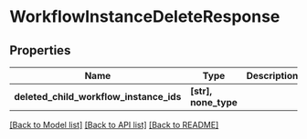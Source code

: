 # WorkflowInstanceDeleteResponse


## Properties
Name | Type | Description | Notes
------------ | ------------- | ------------- | -------------
**deleted_child_workflow_instance_ids** | **[str], none_type** |  | [optional] 

[[Back to Model list]](../README.md#documentation-for-models) [[Back to API list]](../README.md#documentation-for-api-endpoints) [[Back to README]](../README.md)


